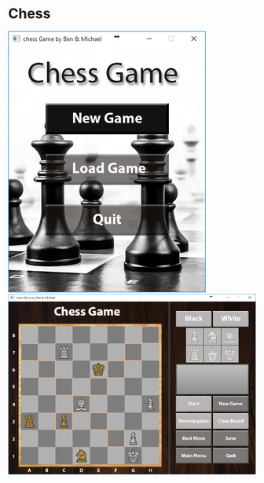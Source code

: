 # Chess
![alt tag](https://raw.githubusercontent.com/MPalarya/Chess/master/main.png)
![alt tag](https://raw.githubusercontent.com/MPalarya/Chess/master/play.png)

